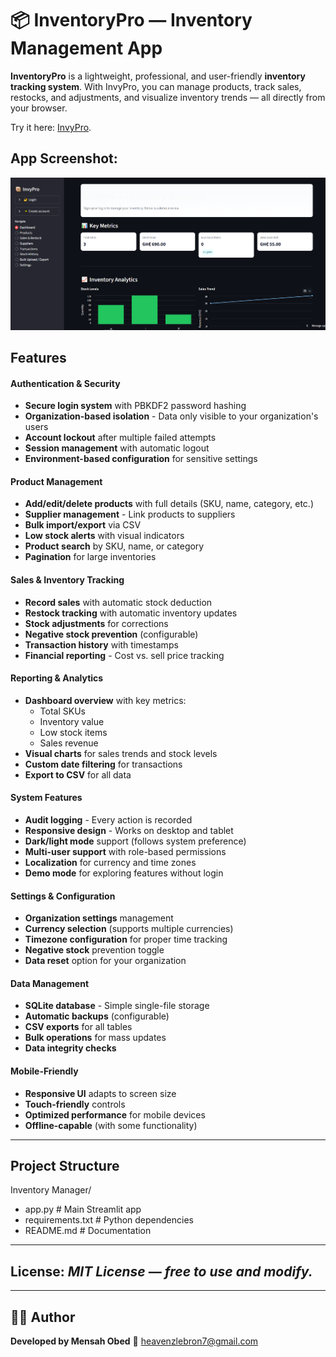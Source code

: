 # 📦 InventoryPro — Inventory Management App

**InventoryPro** is a lightweight, professional, and user-friendly **inventory tracking system**. With InvyPro, you can manage products, track sales, restocks, and adjustments, and visualize inventory trends — all directly from your browser.

Try it here: [InvyPro](https://inventory-manager-tiqc6cxbtumh5rd8qh722i.streamlit.app/). 

## App Screenshot:
![image alt](https://github.com/Omensah-15/Inventory-Manager/blob/04b3b3bc15e3d86467d33230c498b86dd9576f99/screenshot.png)

## Features
#### Authentication & Security
- **Secure login system** with PBKDF2 password hashing
- **Organization-based isolation** - Data only visible to your organization's users
- **Account lockout** after multiple failed attempts
- **Session management** with automatic logout
- **Environment-based configuration** for sensitive settings

#### Product Management
- **Add/edit/delete products** with full details (SKU, name, category, etc.)
- **Supplier management** - Link products to suppliers
- **Bulk import/export** via CSV
- **Low stock alerts** with visual indicators
- **Product search** by SKU, name, or category
- **Pagination** for large inventories

#### Sales & Inventory Tracking
- **Record sales** with automatic stock deduction
- **Restock tracking** with automatic inventory updates
- **Stock adjustments** for corrections
- **Negative stock prevention** (configurable)
- **Transaction history** with timestamps
- **Financial reporting** - Cost vs. sell price tracking

#### Reporting & Analytics
- **Dashboard overview** with key metrics:
  - Total SKUs
  - Inventory value
  - Low stock items
  - Sales revenue
- **Visual charts** for sales trends and stock levels
- **Custom date filtering** for transactions
- **Export to CSV** for all data

#### System Features
- **Audit logging** - Every action is recorded
- **Responsive design** - Works on desktop and tablet
- **Dark/light mode** support (follows system preference)
- **Multi-user support** with role-based permissions
- **Localization** for currency and time zones
- **Demo mode** for exploring features without login

#### Settings & Configuration
- **Organization settings** management
- **Currency selection** (supports multiple currencies)
- **Timezone configuration** for proper time tracking
- **Negative stock** prevention toggle
- **Data reset** option for your organization

#### Data Management
- **SQLite database** - Simple single-file storage
- **Automatic backups** (configurable)
- **CSV exports** for all tables
- **Bulk operations** for mass updates
- **Data integrity checks**

#### Mobile-Friendly
- **Responsive UI** adapts to screen size
- **Touch-friendly** controls
- **Optimized performance** for mobile devices
- **Offline-capable** (with some functionality)


---

## Project Structure
Inventory Manager/
- app.py # Main Streamlit app
- requirements.txt # Python dependencies
- README.md # Documentation

---

## License: *MIT License — free to use and modify.*
---

## 👨‍💻 Author

**Developed by Mensah Obed**
📧 [heavenzlebron7@gmail.com](mailto:heavenzlebron7@gmail.com)

